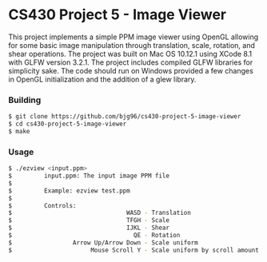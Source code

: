 # CS430 Project 5 - Image Viewer

This project implements a simple PPM image viewer using OpenGL allowing for some basic image manipulation through translation, scale, rotation, and shear operations. The project was built on Mac OS 10.12.1 using XCode 8.1 with GLFW version 3.2.1. The project includes compiled GLFW libraries for simplicity sake. The code should run on Windows provided a few changes in OpenGL initialization and the addition of a glew library.

### Building

```sh
$ git clone https://github.com/bjg96/cs430-project-5-image-viewer
$ cd cs430-project-5-image-viewer
$ make
```

### Usage

```sh
$ ./ezview <input.ppm>
$         input.ppm: The input image PPM file
$
$         Example: ezview test.ppm
$
$         Controls:
$                                WASD - Translation
$                                TFGH - Scale
$                                IJKL - Shear
$                                  QE - Rotation
$                 Arrow Up/Arrow Down - Scale uniform
$                      Mouse Scroll Y - Scale uniform by scroll amount
```